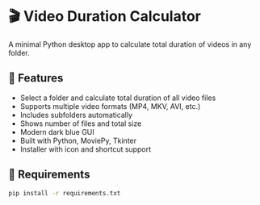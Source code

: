 # 🎬 Video Duration Calculator

A minimal Python desktop app to calculate total duration of videos in any folder.

## 🚀 Features

- Select a folder and calculate total duration of all video files
- Supports multiple video formats (MP4, MKV, AVI, etc.)
- Includes subfolders automatically
- Shows number of files and total size
- Modern dark blue GUI
- Built with Python, MoviePy, Tkinter
- Installer with icon and shortcut support

## 🔧 Requirements

```bash
pip install -r requirements.txt
